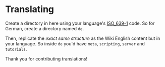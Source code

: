 # Translating

Create a directory in here using your language's [ISO_639-1](https://en.wikipedia.org/wiki/List_of_ISO_639-1_codes) code. So for German, create a directory named `de`.

Then, replicate the _exact same structure_ as the Wiki English content but in your language. So inside `de` you'd have `meta`, `scripting`, `server` and `tutorials`.

Thank you for contributing translations!
